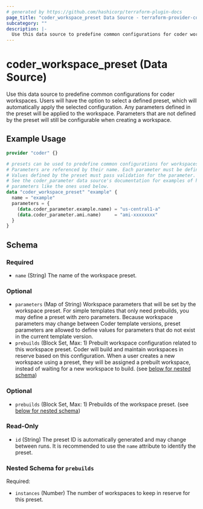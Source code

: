 ```yaml
---
# generated by https://github.com/hashicorp/terraform-plugin-docs
page_title: "coder_workspace_preset Data Source - terraform-provider-coder"
subcategory: ""
description: |-
  Use this data source to predefine common configurations for coder workspaces. Users will have the option to select a defined preset, which will automatically apply the selected configuration. Any parameters defined in the preset will be applied to the workspace. Parameters that are not defined by the preset will still be configurable when creating a workspace.
---
```


# coder_workspace_preset (Data Source)

Use this data source to predefine common configurations for coder workspaces. Users will have the option to select a defined preset, which will automatically apply the selected configuration. Any parameters defined in the preset will be applied to the workspace. Parameters that are not defined by the preset will still be configurable when creating a workspace.

## Example Usage

```terraform
provider "coder" {}

# presets can be used to predefine common configurations for workspaces
# Parameters are referenced by their name. Each parameter must be defined in the preset.
# Values defined by the preset must pass validation for the parameter.
# See the coder_parameter data source's documentation for examples of how to define
# parameters like the ones used below.
data "coder_workspace_preset" "example" {
  name = "example"
  parameters = {
    (data.coder_parameter.example.name) = "us-central1-a"
    (data.coder_parameter.ami.name)     = "ami-xxxxxxxx"
  }
}
```

<!-- schema generated by tfplugindocs -->
## Schema

### Required

- `name` (String) The name of the workspace preset.

### Optional

- `parameters` (Map of String) Workspace parameters that will be set by the workspace preset. For simple templates that only need prebuilds, you may define a preset with zero parameters. Because workspace parameters may change between Coder template versions, preset parameters are allowed to define values for parameters that do not exist in the current template version.
- `prebuilds` (Block Set, Max: 1) Prebuilt workspace configuration related to this workspace preset. Coder will build and maintain workspaces in reserve based on this configuration. When a user creates a new workspace using a preset, they will be assigned a prebuilt workspace, instead of waiting for a new workspace to build. (see [below for nested schema](#nestedblock--prebuilds))

### Optional

- `prebuilds` (Block Set, Max: 1) Prebuilds of the workspace preset. (see [below for nested schema](#nestedblock--prebuilds))

### Read-Only

- `id` (String) The preset ID is automatically generated and may change between runs. It is recommended to use the `name` attribute to identify the preset.

<a id="nestedblock--prebuilds"></a>
### Nested Schema for `prebuilds`

Required:

- `instances` (Number) The number of workspaces to keep in reserve for this preset.
